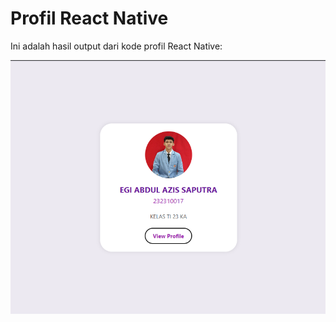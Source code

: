 # Profil React Native

Ini adalah hasil output dari kode profil React Native:

![Output Code](./ouput-code.png)
